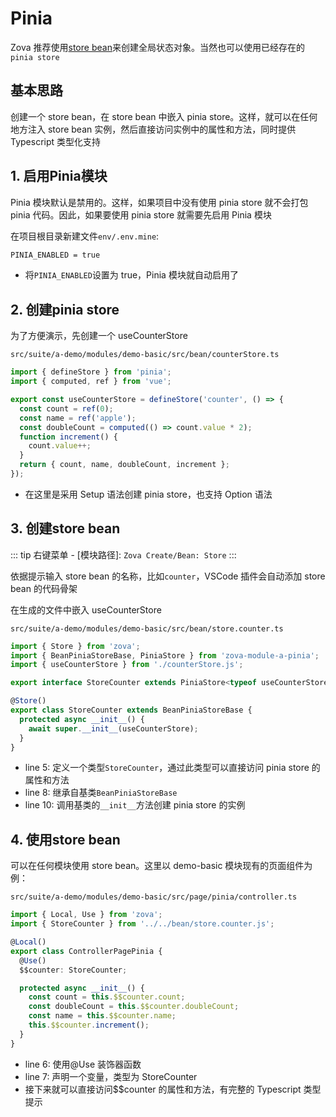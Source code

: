 # Pinia

Zova 推荐使用[store bean](../essentials/ioc/store-bean.md)来创建全局状态对象。当然也可以使用已经存在的`pinia store`

## 基本思路

创建一个 store bean，在 store bean 中嵌入 pinia store。这样，就可以在任何地方注入 store bean 实例，然后直接访问实例中的属性和方法，同时提供 Typescript 类型化支持

## 1. 启用Pinia模块

Pinia 模块默认是禁用的。这样，如果项目中没有使用 pinia store 就不会打包 pinia 代码。因此，如果要使用 pinia store 就需要先启用 Pinia 模块

在项目根目录新建文件`env/.env.mine`:

```txt
PINIA_ENABLED = true
```

- 将`PINIA_ENABLED`设置为 true，Pinia 模块就自动启用了

## 2. 创建pinia store

为了方便演示，先创建一个 useCounterStore

`src/suite/a-demo/modules/demo-basic/src/bean/counterStore.ts`

```typescript
import { defineStore } from 'pinia';
import { computed, ref } from 'vue';

export const useCounterStore = defineStore('counter', () => {
  const count = ref(0);
  const name = ref('apple');
  const doubleCount = computed(() => count.value * 2);
  function increment() {
    count.value++;
  }
  return { count, name, doubleCount, increment };
});
```

- 在这里是采用 Setup 语法创建 pinia store，也支持 Option 语法

## 3. 创建store bean

::: tip
右键菜单 - [模块路径]: `Zova Create/Bean: Store`
:::

依据提示输入 store bean 的名称，比如`counter`，VSCode 插件会自动添加 store bean 的代码骨架

在生成的文件中嵌入 useCounterStore

`src/suite/a-demo/modules/demo-basic/src/bean/store.counter.ts`

```typescript
import { Store } from 'zova';
import { BeanPiniaStoreBase, PiniaStore } from 'zova-module-a-pinia';
import { useCounterStore } from './counterStore.js';

export interface StoreCounter extends PiniaStore<typeof useCounterStore> {}

@Store()
export class StoreCounter extends BeanPiniaStoreBase {
  protected async __init__() {
    await super.__init__(useCounterStore);
  }
}
```

- line 5: 定义一个类型`StoreCounter`，通过此类型可以直接访问 pinia store 的属性和方法
- line 8: 继承自基类`BeanPiniaStoreBase`
- line 10: 调用基类的`__init__`方法创建 pinia store 的实例

## 4. 使用store bean

可以在任何模块使用 store bean。这里以 demo-basic 模块现有的页面组件为例：

`src/suite/a-demo/modules/demo-basic/src/page/pinia/controller.ts`

```typescript
import { Local, Use } from 'zova';
import { StoreCounter } from '../../bean/store.counter.js';

@Local()
export class ControllerPagePinia {
  @Use()
  $$counter: StoreCounter;

  protected async __init__() {
    const count = this.$$counter.count;
    const doubleCount = this.$$counter.doubleCount;
    const name = this.$$counter.name;
    this.$$counter.increment();
  }
}
```

- line 6: 使用@Use 装饰器函数
- line 7: 声明一个变量，类型为 StoreCounter
- 接下来就可以直接访问$$counter 的属性和方法，有完整的 Typescript 类型提示
